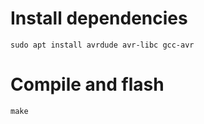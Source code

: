 # Install dependencies

    sudo apt install avrdude avr-libc gcc-avr

# Compile and flash

    make
